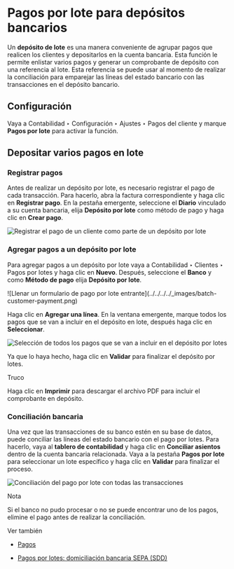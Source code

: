 # Pagos por lote para depósitos bancarios

Un **depósito de lote** es una manera conveniente de agrupar pagos que
realicen los clientes y depositarlos en la cuenta bancaria. Esta función le
permite enlistar varios pagos y generar un comprobante de depósito con una
referencia al lote. Esta referencia se puede usar al momento de realizar la
conciliación para emparejar las líneas del estado bancario con las
transacciones en el depósito bancario.

## Configuración

Vaya a Contabilidad ‣ Configuración ‣ Ajustes ‣ Pagos del cliente y marque
**Pagos por lote** para activar la función.

## Depositar varios pagos en lote

### Registrar pagos

Antes de realizar un depósito por lote, es necesario registrar el pago de cada
transacción. Para hacerlo, abra la factura correspondiente y haga clic en
**Registrar pago**. En la pestaña emergente, seleccione el **Diario**
vinculado a su cuenta bancaria, elija **Depósito por lote** como método de
pago y haga clic en **Crear pago**.

![Registrar el pago de un cliente como parte de un depósito por
lote](../../../../_images/batch-payments.png)

### Agregar pagos a un depósito por lote

Para agregar pagos a un depósito por lote vaya a Contabilidad ‣ Clientes ‣
Pagos por lotes y haga clic en **Nuevo**. Después, seleccione el **Banco** y
como **Método de pago** elija **Depósito por lote**.

![Llenar un formulario de pago por lote entrante](../../../../_images/batch-
customer-payment.png)

Haga clic en **Agregar una línea**. En la ventana emergente, marque todos los
pagos que se van a incluir en el depósito en lote, después haga clic en
**Seleccionar**.

![Selección de todos los pagos que se van a incluir en el depósito por
lotes](../../../../_images/batch-lines-selection.png)

Ya que lo haya hecho, haga clic en **Validar** para finalizar el depósito por
lotes.

<div class="alert alert-info">
<p class="alert-title">
Truco</p><p>Haga clic en <b>Imprimir</b> para descargar el archivo PDF para incluir el comprobante en depósito.</p>
</div>

### Conciliación bancaria

Una vez que las transacciones de su banco estén en su base de datos, puede
conciliar las líneas del estado bancario con el pago por lotes. Para hacerlo,
vaya al **tablero de contabilidad** y haga clic en **Conciliar asientos**
dentro de la cuenta bancaria relacionada. Vaya a la pestaña **Pagos por lote**
para seleccionar un lote específico y haga clic en **Validar** para finalizar
el proceso.

![Conciliación del pago por lote con todas las
transacciones](../../../../_images/batch-reconciliation.png)
<div class="alert alert-primary">
<p class="alert-title">
Nota</p><p>Si el banco no pudo procesar o no se puede encontrar uno de los pagos, elimine el pago antes de realizar la conciliación.</p>
</div> <div class="alert alert-secondary">
<p class="alert-title">
Ver también</p><ul>
<li><p><a href="../payments">Pagos</a></p></li>
<li><p><a href="batch_sdd">Pagos por lotes: domiciliación bancaria SEPA (SDD)</a></p></li>
</ul>
</div>

